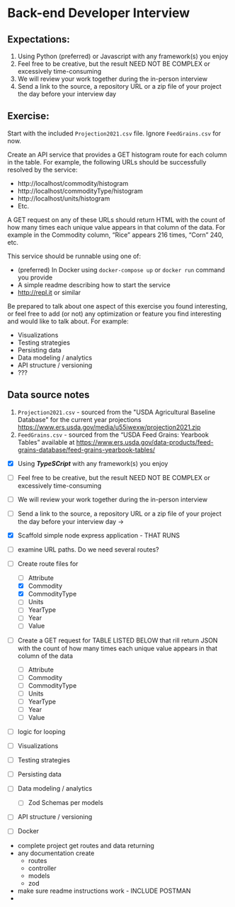 # Back-end Developer Interview

## Expectations:

1. Using Python (preferred) or Javascript with any framework(s) you enjoy
2. Feel free to be creative, but the result NEED NOT BE COMPLEX or excessively time-consuming
3. We will review your work together during the in-person interview
4. Send a link to the source, a repository URL or a zip file of your project the day before your interview day

## Exercise:

Start with the included `Projection2021.csv` file. Ignore `FeedGrains.csv` for now.

Create an API service that provides a GET histogram route for each column in the table. For example, the following URLs should be successfully resolved by the service:

* http://localhost/commodity/histogram
* http://localhost/commodityType/histogram
* http://localhost/units/histogram
* Etc.

A GET request on any of these URLs should return HTML with the count of how many times each unique value appears in that column of the data. For example in the Commodity column, “Rice” appears 216 times, “Corn” 240, etc.

This service should be runnable using one of:
* (preferred) In Docker using `docker-compose up` or `docker run` command you provide
* A simple readme describing how to start the service
* http://repl.it or similar

Be prepared to talk about one aspect of this exercise you found interesting, or feel free to add (or not) any optimization or feature you find interesting and would like to talk about. For example:
* Visualizations
* Testing strategies
* Persisting data
* Data modeling / analytics
* API structure / versioning
* ???

## Data source notes
1. `Projection2021.csv` - sourced from the "USDA Agricultural Baseline Database" for the current year projections https://www.ers.usda.gov/media/u55iwexw/projection2021.zip
2. `FeedGrains.csv` - sourced from the “USDA Feed Grains: Yearbook Tables” available at https://www.ers.usda.gov/data-products/feed-grains-database/feed-grains-yearbook-tables/

- [x] Using ***TypeSCript*** with any framework(s) you enjoy
- [ ] Feel free to be creative, but the result NEED NOT BE COMPLEX or excessively time-consuming
- [ ] We will review your work together during the in-person interview
- [ ] Send a link to the source, a repository URL or a zip file of your project the day before your interview day -> 
- [x] Scaffold simple node express application - THAT RUNS
- [ ] examine URL paths. Do we need several routes?
- [ ] Create route files for 
  - [ ] Attribute
  - [x] Commodity
  - [x] CommodityType
  - [ ] Units
  - [ ] YearType
  - [ ] Year
  - [ ] Value
- [ ] Create a GET request for TABLE LISTED BELOW that rill return JSON with the count of how many times each unique value appears in that column of the data
  - [ ] Attribute
  - [ ] Commodity
  - [ ] CommodityType
  - [ ] Units
  - [ ] YearType
  - [ ] Year
  - [ ] Value
- [ ] logic for looping
- [ ] Visualizations
- [ ] Testing strategies
- [ ] Persisting data
- [ ] Data modeling / analytics
  - [ ] Zod Schemas per models
- [ ] API structure / versioning
- [ ] Docker



- complete project get routes and data returning
- any documentation create
  - routes
  - controller
  - models
  - zod
- make sure readme instructions work - INCLUDE POSTMAN
- 

